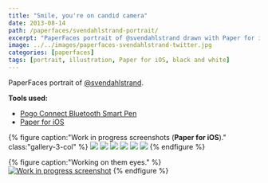 ```yaml
---
title: "Smile, you're on candid camera"
date: 2013-08-14
path: /paperfaces/svendahlstrand-portrait/
excerpt: "PaperFaces portrait of @svendahlstrand drawn with Paper for iOS on an iPad."
image: ../../images/paperfaces-svendahlstrand-twitter.jpg
categories: [paperfaces]
tags: [portrait, illustration, Paper for iOS, black and white]
---
```


PaperFaces portrait of [@svendahlstrand](https://twitter.com/svendahlstrand).

**Tools used:**

- [Pogo Connect Bluetooth Smart Pen](https://www.amazon.com/gp/product/B009K448L4/ref=as_li_ss_tl?ie=UTF8&camp=1789&creative=390957&creativeASIN=B009K448L4&linkCode=as2&tag=mademist-20)
- [Paper for iOS](https://paper.bywetransfer.com/)

{% figure caption:"Work in progress screenshots (**Paper for iOS**)." class:"gallery-3-col" %}
[![](../../images/paperfaces-svendahlstrand-process-1-600.jpg)](../../images/paperfaces-svendahlstrand-process-1-lg.jpg)
[![](../../images/paperfaces-svendahlstrand-process-2-600.jpg)](../../images/paperfaces-svendahlstrand-process-2-lg.jpg)
[![](../../images/paperfaces-svendahlstrand-process-3-600.jpg)](../../images/paperfaces-svendahlstrand-process-3-lg.jpg)
[![](../../images/paperfaces-svendahlstrand-process-4-600.jpg)](../../images/paperfaces-svendahlstrand-process-4-lg.jpg)
[![](../../images/paperfaces-svendahlstrand-process-5-600.jpg)](../../images/paperfaces-svendahlstrand-process-5-lg.jpg)
[![](../../images/paperfaces-svendahlstrand-process-6-600.jpg)](../../images/paperfaces-svendahlstrand-process-6-lg.jpg)
{% endfigure %}

{% figure caption:"Working on them eyes." %}
[![Work in progress screenshot](../../images/paperfaces-svendahlstrand-process-7-750.jpg)](../../images/paperfaces-svendahlstrand-process-7-lg.jpg)
{% endfigure %}
